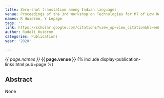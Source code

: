 ```yaml
---
title: Zero-shot translation among Indian languages
venue: Proceedings of the 3rd Workshop on Technologies for MT of Low Resource …, 2020
names: R Huidrom, Y Lepage
tags: ''
link: https://scholar.google.com/citations?view_op=view_citation&hl=en&user=mQuoBfsAAAAJ&pagesize=100&sortby=pubdate&citation_for_view=mQuoBfsAAAAJ:u5HHmVD_uO8C
author: Rudali Huidrom
categories: Publications
year: '2020'

---
```


*{{ page.names }}*
**{{ page.venue }}**
{% include display-publication-links.html pub=page %}
## Abstract

None